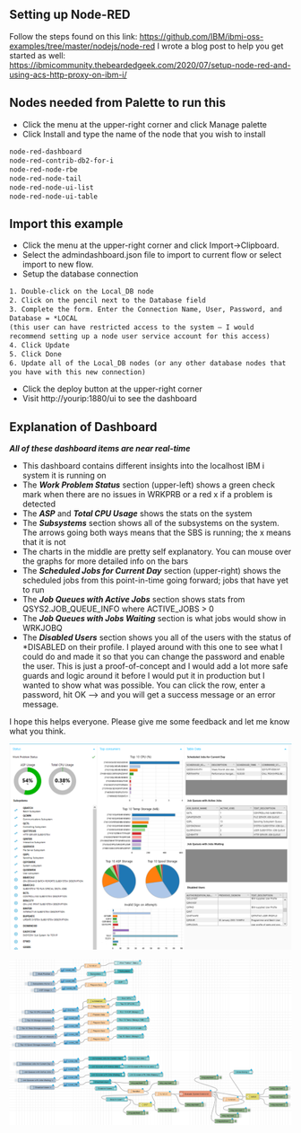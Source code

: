 ## Setting up Node-RED
Follow the steps found on this link: https://github.com/IBM/ibmi-oss-examples/tree/master/nodejs/node-red
I wrote a blog post to help you get started as well: https://ibmicommunity.thebeardedgeek.com/2020/07/setup-node-red-and-using-acs-http-proxy-on-ibm-i/

## Nodes needed from Palette to run this
 - Click the menu at the upper-right corner and click Manage palette
 - Click Install and type the name of the node that you wish to install

```
node-red-dashboard
node-red-contrib-db2-for-i
node-red-node-rbe 
node-red-node-tail
node-red-node-ui-list
node-red-node-ui-table
```

## Import this example
- Click the menu at the upper-right corner and click Import->Clipboard.
- Select the admindashboard.json file to import to current flow or select import to new flow.
- Setup the database connection
```
1. Double-click on the Local_DB node
2. Click on the pencil next to the Database field
3. Complete the form. Enter the Connection Name, User, Password, and Database = *LOCAL 
(this user can have restricted access to the system – I would recommend setting up a node user service account for this access)
4. Click Update
5. Click Done
6. Update all of the Local_DB nodes (or any other database nodes that you have with this new connection)
```
- Click the deploy button at the upper-right corner
- Visit http://yourip:1880/ui to see the dashboard

## Explanation of Dashboard
***All of these dashboard items are near real-time***
 - This dashboard contains different insights into the localhost IBM i system it is running on
 - The ***Work Problem Status*** section (upper-left) shows a green check mark when there are no issues in WRKPRB or a red x if a problem is detected
 - The ***ASP*** and ***Total CPU Usage*** shows the stats on the system
 - The ***Subsystems*** section shows all of the subsystems on the system. The arrows going both ways means that the SBS is running; the x means that it is not
 - The charts in the middle are pretty self explanatory. You can mouse over the graphs for more detailed info on the bars
 - The ***Scheduled Jobs for Current Day*** section (upper-right) shows the scheduled jobs from this point-in-time going forward; jobs that have yet to run
 - The ***Job Queues with Active Jobs*** section shows stats from QSYS2.JOB_QUEUE_INFO where ACTIVE_JOBS > 0
 - The ***Job Queues with Jobs Waiting*** section is what jobs would show in WRKJOBQ
 - The ***Disabled Users*** section shows you all of the users with the status of *DISABLED on their profile. I played around with this one to see what I could do and made it so that you can change the password and enable the user. This is just a proof-of-concept and I would add a lot more safe guards and logic around it before I would put it in production but I wanted to show what was possible. You can click the row, enter a password, hit OK --> and you will get a success message or an error message.

 I hope this helps everyone. Please give me some feedback and let me know what you think.

![screen shot](./dashboardscreenshot.png?raw=true)

![screen shot](./flowscreenshot.png?raw=true)
